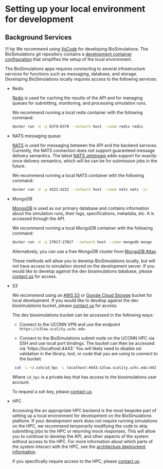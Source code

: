# Setting up your local environment for development 

## Background Services

!!! tip 
    We recommend using [VsCode](https://code.visualstudio.com/) for developing BioSimulations. The BioSimulations git repository contains a [development container](https://code.visualstudio.com/docs/remote/containers) [configuration](https://github.com/biosimulations/biosimulations/blob/dev/.devcontainer/devcontainer.json) that simplifies the setup of the local environment.

The BioSimulations apps requires connecting to several infrastructure services for functions such as messaging, database, and storage. Developing BioSimulations locally requires access to the following services:

- Redis

    [Redis](https://redis.io/) is used for caching the results of the API and for managing queues for submitting, monitoring, and processing simulation runs.

    We recommend running a local redis container with the following command:

    ```bash
    docker run -d -p 6379:6379 --network host --name redis redis
    ```

- NATS messaging queue

    [NATS](https://docs.nats.io/) is used for messaging between the API and the backend services. Currently, the NATS connection does not support guaranteed message delivery semantics. The latest [NATS Jetstream](https://docs.nats.io/nats-concepts/jetstream) adds support for exactly-once delivery semantics, which will be can be for submission jobs in the future.

    We recommend running a local NATS container with the following command:

    ```bash
    docker run -d -p 4222:4222 --network host --name nats nats -js
    ```

- MongoDB

    [MongoDB](https://docs.mongodb.com/) is used as our primary database and contains information about the simulation runs, their logs, specifications, metadata, etc. It is accessed through the API.

    We recommend running a local MongoDB container with the following command:
    ```bash
    docker run -d -p 27017:27017 --network host --name mongodb mongo
    ```

    Alternatively, you can use a free MongoDB cluster from [MongoDB Atlas](https://www.mongodb.com/cloud/atlas/).

    These methods will allow you to develop BioSimulations locally, but will not have access to simulation stored on the development server. If you would like to develop against the dev biosimulations database, please [contact us](/about/contact/) for access.

- S3

    We recommend using an [AWS S3](https://aws.amazon.com/s3/) or [Google Cloud Storage](https://cloud.google.com/storage/) bucket for local development. If you would like to develop against the dev biosimulations bucket, please [contact us](/about/contact/) for access.

    The dev biosimulations bucket can be accessed in the following ways: 
    
    - Connect to the UCONN VPN and use the endpoint `https://s3low.scality.uchc.edu`

    - Connect to the BioSimulations submit node on the UCONN HPC via SSH and use local port bindings. The bucket can then be accessed via 'https://localhost:4443.' You will likely need to disable ssl validation in the library, tool, or code that you are using to connect to the bucket. 

    ```bash
     ssh -i ~/.ssh/id_hpc -L localhost:4443:s3low.scality.uchc.edu:443 crbmapi@biosim-submit-ext.cam.uchc.edu
    ```
     Where `id_hpc` is a private key that has access to the biosimulations user account. 

     To request a ssh key, please [contact us](/about/contact/).

- HPC
    
    Accessing the an appropriate HPC backend is the most bespoke part of setting up a local environment for development on the BioSimulations platform. If your development work does not require running simulations on the HPC, we recommend temporarily modifying the code to skip submitting jobs to the HPC or returning mock responses. This will allow you to continue to develop the API, and other aspects of the system without access to the HPC. For more information about which parts of the system interact with the HPC, see the [architecture deployment information](../architecture/deployment.md).

     If you specifically require access to the HPC, please [contact us](/about/contact/).


